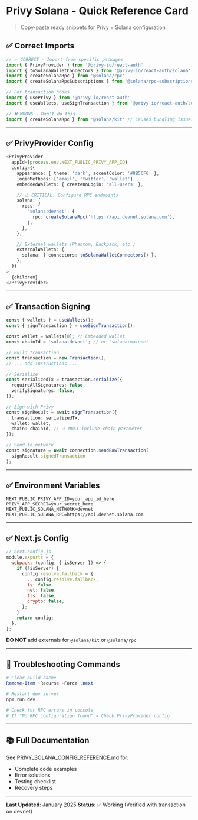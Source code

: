# Privy Solana - Quick Reference Card

> Copy-paste ready snippets for Privy + Solana configuration

## ✅ Correct Imports

```typescript
// ✅ CORRECT - Import from specific packages
import { PrivyProvider } from '@privy-io/react-auth'
import { toSolanaWalletConnectors } from '@privy-io/react-auth/solana'
import { createSolanaRpc } from '@solana/rpc'
import { createSolanaRpcSubscriptions } from '@solana/rpc-subscriptions'

// For transaction hooks
import { usePrivy } from '@privy-io/react-auth'
import { useWallets, useSignTransaction } from '@privy-io/react-auth/solana'
```

```typescript
// ❌ WRONG - Don't do this
import { createSolanaRpc } from '@solana/kit' // Causes bundling issues
```

---

## ✅ PrivyProvider Config

```typescript
<PrivyProvider
  appId={process.env.NEXT_PUBLIC_PRIVY_APP_ID}
  config={{
    appearance: { theme: 'dark', accentColor: '#8B5CF6' },
    loginMethods: ['email', 'twitter', 'wallet'],
    embeddedWallets: { createOnLogin: 'all-users' },

    // ⚠️ CRITICAL: Configure RPC endpoints
    solana: {
      rpcs: {
        'solana:devnet': {
          rpc: createSolanaRpc('https://api.devnet.solana.com'),
        },
      },
    },

    // External wallets (Phantom, Backpack, etc.)
    externalWallets: {
      solana: { connectors: toSolanaWalletConnectors() },
    },
  }}
>
  {children}
</PrivyProvider>
```

---

## ✅ Transaction Signing

```typescript
const { wallets } = useWallets();
const { signTransaction } = useSignTransaction();

const wallet = wallets[0]; // Embedded wallet
const chainId = 'solana:devnet'; // or 'solana:mainnet'

// Build transaction
const transaction = new Transaction();
// ... add instructions ...

// Serialize
const serializedTx = transaction.serialize({
  requireAllSignatures: false,
  verifySignatures: false,
});

// Sign with Privy
const signResult = await signTransaction({
  transaction: serializedTx,
  wallet: wallet,
  chain: chainId, // ⚠️ MUST include chain parameter
});

// Send to network
const signature = await connection.sendRawTransaction(
  signResult.signedTransaction
);
```

---

## ✅ Environment Variables

```env
NEXT_PUBLIC_PRIVY_APP_ID=your_app_id_here
PRIVY_APP_SECRET=your_secret_here
NEXT_PUBLIC_SOLANA_NETWORK=devnet
NEXT_PUBLIC_SOLANA_RPC=https://api.devnet.solana.com
```

---

## ✅ Next.js Config

```javascript
// next.config.js
module.exports = {
  webpack: (config, { isServer }) => {
    if (!isServer) {
      config.resolve.fallback = {
        ...config.resolve.fallback,
        fs: false,
        net: false,
        tls: false,
        crypto: false,
      };
    }
    return config;
  },
};
```

**DO NOT** add externals for `@solana/kit` or `@solana/rpc`

---

## 🔧 Troubleshooting Commands

```powershell
# Clear build cache
Remove-Item -Recurse -Force .next

# Restart dev server
npm run dev

# Check for RPC errors in console
# If "No RPC configuration found" → Check PrivyProvider config
```

---

## 📚 Full Documentation

See [PRIVY_SOLANA_CONFIG_REFERENCE.md](../PRIVY_SOLANA_CONFIG_REFERENCE.md) for:
- Complete code examples
- Error solutions
- Testing checklist
- Recovery steps

---

**Last Updated**: January 2025
**Status**: ✅ Working (Verified with transaction on devnet)
